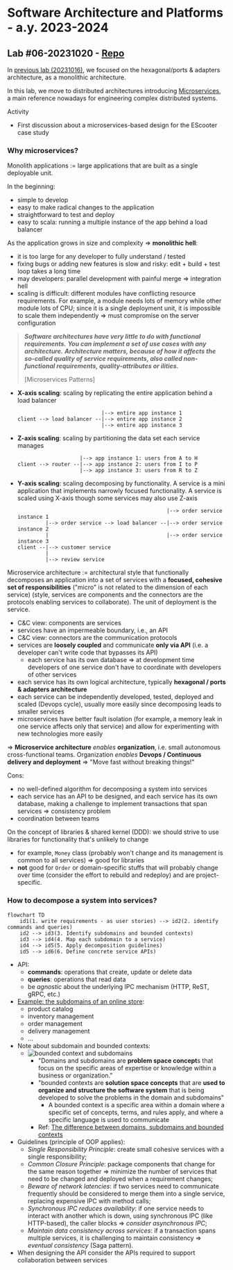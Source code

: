 # Software Architecture and Platforms - a.y. 2023-2024

## Lab #06-20231020 - [Repo](https://github.com/pslab-unibo/sap-2023-2024.git)

In [previous lab (20231016)](https://github.com/pslab-unibo/sap-2023-2024/blob/master/Labs/Lab-05-20231016/README.md),
we focused on the hexagonal/ports & adapters architecture, as a monolithic architecture.

 In this lab, we move to distributed architectures introducing [Microservices](https://docs.google.com/document/d/1k6xXXp0fw8D9ufqlhcAXV89_oFeVUlq98-pT0MtbHM0/edit?usp=sharing), a main reference nowadays for engineering complex distributed systems.

Activity

- First discussion about a microservices-based design for the EScooter case study

### Why microservices?

Monolith applications := large applications that are built as a single deployable unit.

In the beginning:

- simple to develop
- easy to make radical changes to the application
- straightforward to test and deploy
- easy to scala: running a multiple instance of the app behind a load balancer

As the application grows in size and complexity => **monolithic hell**:

- it is too large for any developer to fully understand / tested
- fixing bugs or adding new features is slow and risky: edit + build + test loop takes a long time
- may developers: parallel development with painful merge => integration hell
- scaling is difficult: different modules have conflicting resource requirements. For example, a module needs lots of memory while other module lots of CPU; since it is a single deployment unit, it is impossible to scale them independently => must compromise on the server configuration

> **_Software architectures have very little to do with functional requirements._**
> **_You can implement a set of use cases with any architecture._**
> **_Architecture matters, because of how it affects the so-called quality of service requirements, also called non-functional requirements, quality-attributes or ilities._**
> 
> [Microservices Patterns]

- **X-axis scaling**: scaling by replicating the entire application behind a load balancer
  ```plaintext
                             |--> entire app instance 1
  client --> load balancer --|--> entire app instance 2
                             |--> entire app instance 3
  ```
- **Z-axis scaling**: scaling by partitioning the data set each service manages
  ```plaintext
                      |--> app instance 1: users from A to H
  client --> router --|--> app instance 2: users from I to P
                      |--> app instance 3: users from R to Z
  ```
- **Y-axis scaling**: scaling decomposing by functionality. A service is a mini application that implements narrowly focused functionality. A service is scaled using X-axis though some services may also use Z-axis
  ```plaintext
                                                  |--> order service instance 1
           |--> order service --> load balancer --|--> order service instance 2
           |                                      |--> order service instance 3
  client --|--> customer service
           |
           |--> review service
  ```

Microservice architecture := architectural style that functionally decomposes an application into a set of services with a **focused, cohesive set of responsibilities** ("micro" is not related to the dimension of each service) (style, services are components and the connectors are the protocols enabling services to collaborate). The unit of deployment is the service.

- C&C view: components are services
- services have an impermeable boundary, i.e., an API
- C&C view: connectors are the communication protocols
- services are **loosely coupled** and communicate **only via API** (i.e. a developer can't write code that bypasses its API)
  - each service has its own database => at development time developers of one service don't have to coordinate with developers of other services
- each service has its own logical architecture, typically **hexagonal / ports & adapters architecture**
- each service can be independently developed, tested, deployed and scaled (Devops cycle), usually more easily since decomposing leads to smaller services
- microservices have better fault isolation (for example, a memory leak in one service affects only that service) and allow for experimenting with new technologies more easily

=> **Microservice architecture** _enables_ **organization**, i.e. small autonomous cross-functional teams. Organization _enables_ **Devops / Continuous delivery and deployment** => "Move fast without breaking things!"

Cons:
- no well-defined algorithm for decomposing a system into services
- each service has an API to be designed, and each service has its own database, making a challenge to implement transactions that span services => consistency problem
- coordination between teams

On the concept of libraries & shared kernel (DDD): we should strive to use libraries for functionality that's unlikely to change
- for example, `Money` class (probably won't change and its management is common to all services) => good for libraries
- **not** good for `Order` or domain-specific stuffs that will probably change over time (consider the effort to rebuild and redeploy) and are project-specific.

### How to decompose a system into services?

```mermaid
flowchart TD
    id1(1. write requirements - as user stories) --> id2(2. identify commands and queries)
    id2 --> id3(3. Identify subdomains and bounded contexts)
    id3 --> id4(4. Map each subdomain to a service)
    id4 --> id5(5. Apply decomposition guidelines)
    id5 --> id6(6. Define concrete service APIs)
```

- API:
  - **commands**: operations that create, update or delete data
  - **queries**: operations that read data
  - be _agnostic_ about the underlying IPC mechanism (HTTP, ReST, gRPC, etc.)
- [Example: the subdomains of an online store](https://microservices.io/patterns/decomposition/decompose-by-subdomain.html#examples):
  - product catalog
  - inventory management
  - order management
  - delivery management
  - ...
- Note about subdomain and bounded contexts:
  - ![bounded context and subdomains](https://i.stack.imgur.com/S3KV7l.png)
    - "Domains and subdomains are **problem space concept**s that focus on the specific areas of expertise or knowledge within a business or organization."
    - "bounded contexts are **solution space concepts** that are **used to organize and structure the software system** that is being developed to solve the problems in the domain and subdomains"
      - A bounded context is a specific area within a domain where a specific set of concepts, terms, and rules apply, and where a specific language is used to communicate
    - Ref: [The difference between domains, subdomains and bounded contexts](https://ddd-practitioners.com/2023/03/07/the-difference-between-domains-subdomains-and-bounded-contexts/)
- Guidelines (principle of OOP applies):
  - _Single Responsibility Principle_: create small cohesive services with a single responsibility;
  - _Common Closure Principle_: package components that change for the same reason together => minimize the number of services that need to be changed and deployed when a requirement changes;
  - _Beware of network latencies_: if two services need to communicate frequently should be considered to merge them into a single service, replacing expensive IPC with method calls;
  - _Synchronous IPC reduces availability_: if one service needs to interact with another which is down, using synchronous IPC (like HTTP-based), the caller blocks => _consider asynchronous IPC_;
  - _Maintain data consistency across services_: if a transaction spans multiple services, it is challenging to maintain consistency => _eventual consistency_ (Saga pattern).
- When designing the API consider the APIs required to support collaboration between services
